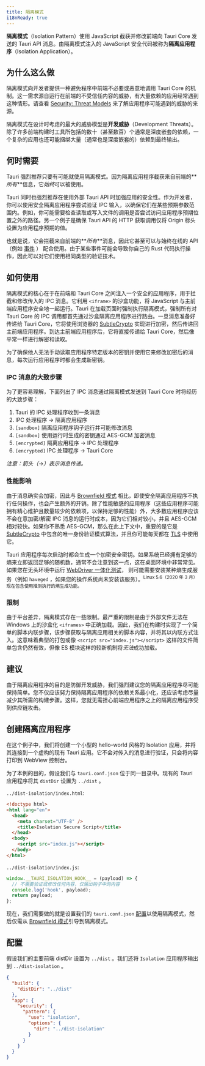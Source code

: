 ```yaml
---
title: 隔离模式
i18nReady: true
---
```


**隔离模式**（Isolation Pattern）使用 JavaScript 截获并修改前端向 Tauri Core 发送的 Tauri API 消息。由隔离模式注入的 JavaScript 安全代码被称为**隔离应用程序**（Isolation Application）。

## 为什么这么做

隔离模式向开发者提供一种避免程序中前端不必要或恶意地调用 Tauri Core 的机制。这一需求源自运行在前端的不受信任内容的威胁，有大量依赖的应用经常遇到这种情形。请查看 [Security: Threat Models] 来了解应用程序可能遇到的威胁的来源。

隔离模式在设计时考虑的最大的威胁模型是**开发威胁**（Development Threats）。除了许多前端构建时工具所包括的数十（甚至数百）个通常是深度嵌套的依赖，一个复杂的应用也还可能捆绑大量（通常也是深度嵌套的）依赖到最终输出。

## 何时需要

Tauri 强烈推荐只要有可能就使用隔离模式。因为隔离应用程序截获来自前端的**_所有_**信息，它*始终*可以被使用。

Tauri 同时也强烈推荐在使用外部 Tauri API 时加强应用的安全性。作为开发者，你可以使用安全隔离应用程序尝试验证 IPC 输入，以确保它们在某些预期参数范围内。例如，你可能需要检查读取或写入文件的调用是否尝试访问应用程序预期位置之外的路径。另一个例子是确保 Tauri API 的 HTTP 获取调用仅将 Origin 标头设置为应用程序预期的值。

也就是说，它会拦截来自前端的**_所有_**消息，因此它甚至可以与始终在线的 API（例如 [事件] ） 配合使用。由于某些事件可能会导致你自己的 Rust 代码执行操作，因此可以对它们使用相同类型的验证技术。

## 如何使用

隔离模式的核心在于在前端和 Tauri Core 之间注入一个安全的应用程序，用于拦截和修改传入的 IPC 消息。它利用 `<iframe>` 的沙盒功能，将 JavaScript 与主前端应用程序安全地一起运行。Tauri 在加载页面时强制执行隔离模式，强制所有对 Tauri Core 的 IPC 调用都首先通过沙盒隔离应用程序进行路由。一旦消息准备好传递给 Tauri Core，它将使用浏览器的 [SubtleCrypto] 实现进行加密，然后传递回主前端应用程序。到达主前端应用程序后，它将直接传递给 Tauri Core，然后像平常一样进行解密和读取。

为了确保他人无法手动读取应用程序特定版本的密钥并使用它来修改加密后的消息，每次运行应用程序时都会生成新密钥。

### IPC 消息的大致步骤

为了更容易理解，下面列出了 IPC 消息通过隔离模式发送到 Tauri Core 时将经历的大致步骤：

1. Tauri 的 IPC 处理程序收到一条消息
2. IPC 处理程序 -> 隔离应用程序
3. `[sandbox]` 隔离应用程序钩子运行并可能修改消息
4. `[sandbox]` 使用运行时生成的密钥通过 AES-GCM 加密消息
5. `[encrypted]` 隔离应用程序 -> IPC 处理程序
6. `[encrypted]` IPC 处理程序 -> Tauri Core

_注意：箭头（->）表示消息传递。_

### 性能影响

由于消息确实会加密，因此与 [Brownfield 模式] 相比，即使安全隔离应用程序不执行任何操作，也会产生额外的开销。除了性能敏感的应用程序（这些应用程序可能拥有精心维护且数量较少的依赖项，以保持足够的性能）外，大多数应用程序应该不会在意加密/解密 IPC 消息的运行时成本，因为它们相对较小，并且 AES-GCM 相对较快。如果你不熟悉 AES-GCM，那么在此上下文中，重要的是它是 [SubtleCrypto] 中包含的唯一身份验证模式算法，并且你可能每天都在 [TLS][transport_layer_security] 中使用它。

Tauri 应用程序每次启动时都会生成一个加密安全密钥。如果系统已经拥有足够的熵来立即返回足够的随机数，通常不会注意到这一点，这在桌面环境中非常常见。如果您在无头环境中运行 [WebDriver 一体化测试]， 则可能需要安装某种熵生成服务（例如 `haveged` ，如果您的操作系统尚未安装该服务）。<sup>Linux 5.6（2020 年 3 月）现在包含使用推测执行的熵生成功能。</sup>

### 限制

由于平台差异，隔离模式存在一些限制。最严重的限制是由于外部文件无法在 Windows 上的沙盒化 `<iframes>` 中正确加载。因此，我们在构建时实现了一个简单的脚本内联步骤，该步骤获取与隔离应用相关的脚本内容，并将其以内联方式注入。这意味着典型的打包或像 `<script src="index.js"></script>` 这样的文件简单包含仍然有效，但像 ES 模块这样的较新机制将*无法*成功加载。

## 建议

由于隔离应用程序的目的是防御开发威胁，我们强烈建议您的隔离应用程序尽可能保持简单。您不仅应该努力保持隔离应用程序的依赖关系最小化，还应该考虑尽量减少其所需的构建步骤。这样，您就无需担心前端应用程序之上的隔离应用程序受到供应链攻击。

## 创建隔离应用程序

在这个例子中，我们将创建一个小型的 hello-world 风格的 Isolation 应用，并将其连接到一个虚构的现有 Tauri 应用。它不会对传入的消息进行验证，只会将内容打印到 WebView 控制台。

为了本例的目的，假设我们与 `tauri.conf.json` 位于同一目录中。现有的 Tauri 应用程序将其 `distDir` 设置为 `../dist` 。

`../dist-isolation/index.html`:

```html
<!doctype html>
<html lang="en">
  <head>
    <meta charset="UTF-8" />
    <title>Isolation Secure Script</title>
  </head>
  <body>
    <script src="index.js"></script>
  </body>
</html>
```

`../dist-isolation/index.js`:

```javascript
window.__TAURI_ISOLATION_HOOK__ = (payload) => {
  // 不需要验证或修改任何内容，仅输出钩子中的内容
  console.log('hook', payload);
  return payload;
};
```

现在，我们需要做的就是设置我们的 `tauri.conf.json` [配置](#配置)以使用隔离模式，然后仅需从 [Brownfield 模式]引导到隔离模式。

## 配置

假设我们的主要前端 distDir 设置为 `../dist` 。我们还将 `Isolation` 应用程序输出到 `../dist-isolation` 。

```json
{
  "build": {
    "distDir": "../dist"
  },
  "app": {
    "security": {
      "pattern": {
        "use": "isolation",
        "options": {
          "dir": "../dist-isolation"
        }
      }
    }
  }
}
```

[transport_layer_security]: https://en.wikipedia.org/wiki/Transport_Layer_Security
[security: threat models]: /zh-cn/security/lifecycle/
[事件]: /zh-cn/reference/javascript/api/namespaceevent/
[subtlecrypto]: https://developer.mozilla.org/en-US/docs/Web/API/SubtleCrypto
[brownfield 模式]: /zh-cn/concept/inter-process-communication/brownfield/
[WebDriver 一体化测试]: /zh-cn/develop/tests/webdriver/
